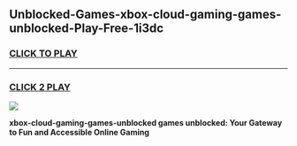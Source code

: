 
## Unblocked-Games-xbox-cloud-gaming-games-unblocked-Play-Free-1i3dc
<h3>
<a href="https://premium76.site?title=xbox-cloud-gaming-games-unblocked&ref=10A">CLICK TO PLAY</a></h3>
<hr>

<h3>
<a href="https://premium76.site?title=xbox-cloud-gaming-games-unblocked&ref=10A">CLICK 2 PLAY</a>
  
</h3>

<a href="https://premium76.site?title=xbox-cloud-gaming-games-unblocked&ref=10A"><img src="https://clearcache.store/games.png"></a>


**xbox-cloud-gaming-games-unblocked games unblocked: Your Gateway to Fun and Accessible Online Gaming**
